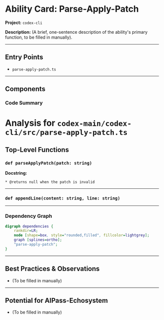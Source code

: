 
# Ability Card: Parse-Apply-Patch

**Project:** `codex-cli`

**Description:**
(A brief, one-sentence description of the ability's primary function, to be filled in manually).

---

## Entry Points

*   `parse-apply-patch.ts`

---

## Components

### Code Summary

# Analysis for `codex-main/codex-cli/src/parse-apply-patch.ts`

## Top-Level Functions

### `def parseApplyPatch(patch: string)`

**Docstring:**
```
* @returns null when the patch is invalid
```


---

### `def appendLine(content: string, line: string)`


---



### Dependency Graph

```dot
digraph dependencies {
    rankdir=LR;
    node [shape=box, style="rounded,filled", fillcolor=lightgrey];
    graph [splines=ortho];
    "parse-apply-patch";
}
```

---

## Best Practices & Observations

*   (To be filled in manually)

---

## Potential for AIPass-Echosystem

*   (To be filled in manually)

